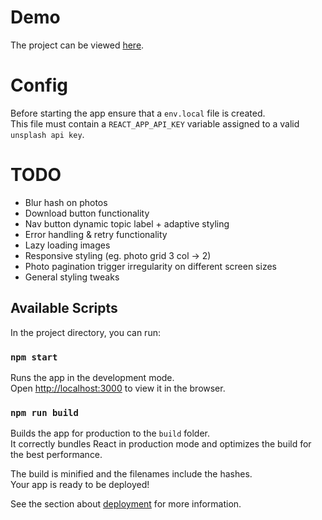 # Demo
The project can be viewed [here](https://chinhairsaintclair.github.io/PhotoViewer/).

# Config

Before starting the app ensure that a `env.local` file is created.\
This file must contain a `REACT_APP_API_KEY` variable assigned to a valid `unsplash api key`.

# TODO

- Blur hash on photos
- Download button functionality
- Nav button dynamic topic label + adaptive styling
- Error handling & retry functionality
- Lazy loading images
- Responsive styling (eg. photo grid 3 col -> 2)
- Photo pagination trigger irregularity on different screen sizes
- General styling tweaks

## Available Scripts

In the project directory, you can run:

### `npm start`

Runs the app in the development mode.\
Open [http://localhost:3000](http://localhost:3000) to view it in the browser.

### `npm run build`

Builds the app for production to the `build` folder.\
It correctly bundles React in production mode and optimizes the build for the best performance.

The build is minified and the filenames include the hashes.\
Your app is ready to be deployed!

See the section about [deployment](https://facebook.github.io/create-react-app/docs/deployment) for more information.
